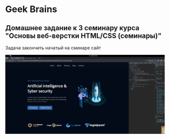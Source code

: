 # Geek Brains
## Домашнее задание к 3 семинару курса "Основы веб-верстки HTML/CSS (семинары)"

Задача закончить начатый на сминаре сайт


![alt text](screenshot.png)
